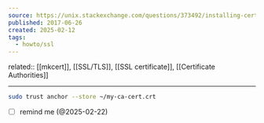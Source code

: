```yaml
---
source: https://unix.stackexchange.com/questions/373492/installing-certificates-on-arch
published: 2017-06-26
created: 2025-02-12
tags:
  - howto/ssl
---
```

related:: [[mkcert]], [[SSL/TLS]], [[SSL certificate]], [[Certificate Authorities]]
___
```bash
sudo trust anchor --store ~/my-ca-cert.crt
```
- [ ]  remind me (@2025-02-22)